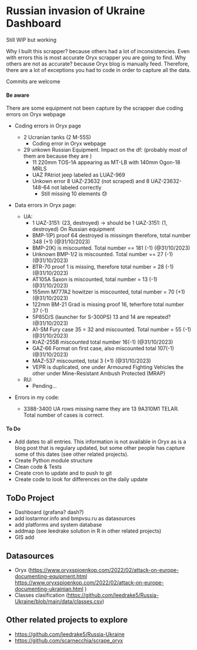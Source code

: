 # Russian invasion of Ukraine Dashboard
Still WIP but working

Why I built this scrapper? because others had a lot of inconsistencies. Even with errors this is most accurate Oryx scrapper you are going to find.
Why others are not as accurate? because Oryx blog is manually feed. Therefore, there are a lot of exceptions you had to code in order to capture all the data.

Commits are welcome

#### Be aware
There are some equipment not been capture by the scrapper due coding errors on Oryx webpage
- Coding errors in Oryx page
    - 2 Ucranian tanks (2 M-55S)
        - Coding error in Oryx webpage
    - 29 unkown Russian Equipment. Impact on the df: (probably most of them are because they are )
        - 11 220mm TOS-1A appearing as MT-LB with 140mm Ogon-18 MRLS
        - UAZ PAtriot jeep labeled as LUAZ-969
        - Unkown error 8 UAZ-23632 (not scraped) and 8 UAZ-23632-148-64 not labeled correctly
            - Still missing 10 elements 😓
- Data errors in Oryx page:
    - UA:
        - 1 UAZ-3151: (23, destroyed) -> should be  1 UAZ-3151: (1, destroyed) On Russian equipment
        - BMP-1(P) proof 64 destroyed is missingm therefore, total number 348 (+1) (@31/10/2023)
        - BMP-2(K) is miscounted. Total number == 181 (-1) (@31/10/2023)
        - Unknown BMP-1/2 is miscounted. Total number == 27 (-1) (@31/10/2023)
        - BTR-70 proof 1 is missing, therefore total number = 28 (-1) (@31/10/2023)
        - AT105A Saxon is miscounted, total number = 13 (-1) (@31/10/2023)
        - 155mm M777A2 howitzer is miscounted, total number = 70 (+1) (@31/10/2023)
        - 122mm BM-21 Grad is missing proof 16, teherfore total number 37 (-1)
        - 5P85D/S (launcher for S-300PS) 13 and 14 are repeated? (@31/10/2023)
        - A1-SM Fury case 35 = 32 and miscounted. Total number = 55 (-1) (@31/10/2023)
        - KrAZ-255B miscounted total number 16(-1) (@31/10/2023)
        - GAZ-66 Format on first case, also miscounted total 107(-1) (@31/10/2023)
        - MAZ-537 miscounted, total 3 (+1) (@31/10/2023)
        - VEPR is duplicated, one under Armoured Fighting Vehicles the other  under Mine-Resistant Ambush Protected (MRAP)
    - RU:
        - Pending...

- Errors in my code:
    - 3388-3400 UA rows missing name they are 13 9A310M1 TELAR. Total number of cases is correct.



#### To Do
- Add dates to all entries. This information is not available in Oryx as is a blog post that is regulary updated, but some other people has capture some of this dates (see other related projects).
- Create Python module structure
- Clean code & Tests
- Create cron to update and to push to git
- Create code to look for differences on the daily update

## ToDo Project
- Dashboard (grafana? dash?)
- add lostarmor.info and bmpvsu.ru as datasources
- add platforms and system database
- addmap (see leedrake solution in R in other related projects)
- GIS add

## Datasources
- Oryx (https://www.oryxspioenkop.com/2022/02/attack-on-europe-documenting-equipment.html
        https://www.oryxspioenkop.com/2022/02/attack-on-europe-documenting-ukrainian.html )
- Classes clasification (https://github.com/leedrake5/Russia-Ukraine/blob/main/data/classes.csv)


## Other related projects to explore
- https://github.com/leedrake5/Russia-Ukraine
- https://github.com/scarnecchia/scrape_oryx
